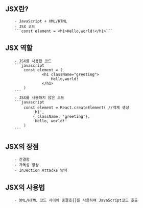 ## JSX란?

        - JavaScript + XML/HTML
        - JSX 코드
        ```const element = <h1>Hello,world!</h1>```

## JSX 역할

        - JSX를 사용한 코드
        ```javascript
            const element = (
                    <h1 className="greeting">
                        Hello,world!
                    </h1>
            )
        ```
        - JSX를 사용하지 않은 코드
        ```javascript
            const element = React.createElement( //객체 생성
                'h1',
                { className: 'greeting'},
                'Hello, world!'
            )
        ```

## JSX의 장점

        - 간결함
        - 가독성 향상
        - InJection Attacks 방어

## JSX의 사용법

        - XML/HTML 코드 사이에 중괄호{}를 사용하여 JavaScript코드 호출

